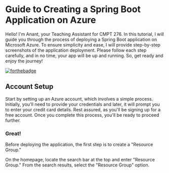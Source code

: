 # Guide to Creating a Spring Boot Application on Azure

Hello! I'm Anant, your Teaching Assistant for CMPT 276. In this tutorial, I will guide you through the process of deploying a Spring Boot application on Microsoft Azure.
To ensure simplicity and ease, I will provide step-by-step screenshots of the application deployment. Please follow each step carefully, and in no time, your app will be up and running.
So, get ready and enjoy the journey!

[![forthebadge](http://forthebadge.com/images/badges/built-with-love.svg)](http://forthebadge.com)

## Account Setup

Start by setting up an Azure account, which involves a simple process. Initially, you'll need to provide your credentials and later, it will prompt you to enter your credit card details. Rest assured, as you'll be signing up for a free account. Once you complete this process, you'll be ready to proceed further.

### Great!

Before deploying the application, the first step is to create a "Resource Group."

On the homepage, locate the search bar at the top and enter "Resource Group." From the search results, select the "Resource Group" option.


